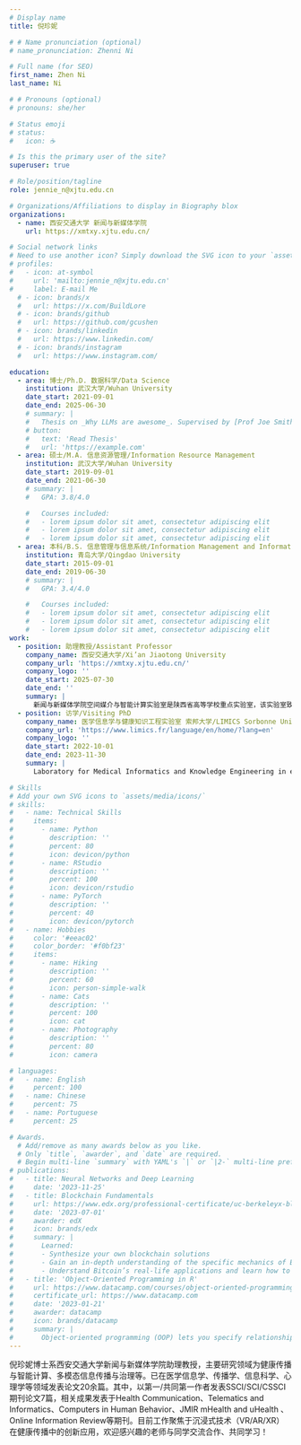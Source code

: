 ```yaml
---
# Display name
title: 倪珍妮

# # Name pronunciation (optional)
# name_pronunciation: Zhenni Ni

# Full name (for SEO)
first_name: Zhen Ni
last_name: Ni

# # Pronouns (optional)
# pronouns: she/her

# Status emoji
# status:
#   icon: ☕️

# Is this the primary user of the site?
superuser: true

# Role/position/tagline
role: jennie_n@xjtu.edu.cn

# Organizations/Affiliations to display in Biography blox
organizations:
  - name: 西安交通大学 新闻与新媒体学院
    url: https://xmtxy.xjtu.edu.cn/

# Social network links
# Need to use another icon? Simply download the SVG icon to your `assets/media/icons/` folder.
# profiles:
#   - icon: at-symbol
#     url: 'mailto:jennie_n@xjtu.edu.cn'
#     label: E-mail Me
  # - icon: brands/x
  #   url: https://x.com/BuildLore
  # - icon: brands/github
  #   url: https://github.com/gcushen
  # - icon: brands/linkedin
  #   url: https://www.linkedin.com/
  # - icon: brands/instagram
  #   url: https://www.instagram.com/

education:
  - area: 博士/Ph.D. 数据科学/Data Science
    institution: 武汉大学/Wuhan University
    date_start: 2021-09-01
    date_end: 2025-06-30
    # summary: |
    #   Thesis on _Why LLMs are awesome_. Supervised by [Prof Joe Smith](https://example.com). Presented papers at 5 IEEE conferences with the contributions being published in 2 Springer journals.
    # button:
    #   text: 'Read Thesis'
    #   url: 'https://example.com'
  - area: 硕士/M.A. 信息资源管理/Information Resource Management
    institution: 武汉大学/Wuhan University
    date_start: 2019-09-01
    date_end: 2021-06-30
    # summary: |
    #   GPA: 3.8/4.0

    #   Courses included:
    #   - lorem ipsum dolor sit amet, consectetur adipiscing elit
    #   - lorem ipsum dolor sit amet, consectetur adipiscing elit
    #   - lorem ipsum dolor sit amet, consectetur adipiscing elit
  - area: 本科/B.S. 信息管理与信息系统/Information Management and Information System
    institution: 青岛大学/Qingdao University
    date_start: 2015-09-01
    date_end: 2019-06-30
    # summary: |
    #   GPA: 3.4/4.0

    #   Courses included:
    #   - lorem ipsum dolor sit amet, consectetur adipiscing elit
    #   - lorem ipsum dolor sit amet, consectetur adipiscing elit
    #   - lorem ipsum dolor sit amet, consectetur adipiscing elit
work:
  - position: 助理教授/Assistant Professor
    company_name: 西安交通大学/Xi’an Jiaotong University
    company_url: 'https://xmtxy.xjtu.edu.cn/'
    company_logo: ''
    date_start: 2025-07-30
    date_end: ''
    summary: |
      新闻与新媒体学院空间媒介与智能计算实验室是陕西省高等学校重点实验室，该实验室致力于研究和构建以文化体验-信息传播-知识服务为核心，以智能计算等人工智能技术应用为方法，以空间为媒介载体的全新融合传播理论及技术实现体系。个人研究目前聚焦于沉浸式产业评价、空间媒介与人机交互等领域。
  - position: 访学/Visiting PhD
    company_name: 医学信息学与健康知识工程实验室 索邦大学/LIMICS Sorbonne Université
    company_url: 'https://www.limics.fr/language/en/home/?lang=en'
    company_logo: ''
    date_start: 2022-10-01
    date_end: 2023-11-30
    summary: |
      Laboratory for Medical Informatics and Knowledge Engineering in e-Health (LIMICS), a public research lab in computer science for health, is an interdisciplinary research unit, specialized in computer science and medical informatics, funded by Inserm (French National Institute for Health and Medical Research), Sorbonne University and Université Sorbonne Paris-Nord. 

# Skills
# Add your own SVG icons to `assets/media/icons/`
# skills:
#   - name: Technical Skills
#     items:
#       - name: Python
#         description: ''
#         percent: 80
#         icon: devicon/python
#       - name: RStudio
#         description: ''
#         percent: 100
#         icon: devicon/rstudio
#       - name: PyTorch
#         description: ''
#         percent: 40
#         icon: devicon/pytorch
#   - name: Hobbies
#     color: '#eeac02'
#     color_border: '#f0bf23'
#     items:
#       - name: Hiking
#         description: ''
#         percent: 60
#         icon: person-simple-walk
#       - name: Cats
#         description: ''
#         percent: 100
#         icon: cat
#       - name: Photography
#         description: ''
#         percent: 80
#         icon: camera

# languages:
#   - name: English
#     percent: 100
#   - name: Chinese
#     percent: 75
#   - name: Portuguese
#     percent: 25

# Awards.
  # Add/remove as many awards below as you like.
  # Only `title`, `awarder`, and `date` are required.
  # Begin multi-line `summary` with YAML's `|` or `|2-` multi-line prefix and indent 2 spaces below.
# publications:
#   - title: Neural Networks and Deep Learning
#     date: '2023-11-25'
#   - title: Blockchain Fundamentals
#     url: https://www.edx.org/professional-certificate/uc-berkeleyx-blockchain-fundamentals
#     date: '2023-07-01'
#     awarder: edX
#     icon: brands/edx
#     summary: |
#       Learned:
#       - Synthesize your own blockchain solutions
#       - Gain an in-depth understanding of the specific mechanics of Bitcoin
#       - Understand Bitcoin’s real-life applications and learn how to attack and destroy Bitcoin, Ethereum, smart contracts and Dapps, and alternatives to Bitcoin’s Proof-of-Work consensus algorithm
#   - title: 'Object-Oriented Programming in R'
#     url: https://www.datacamp.com/courses/object-oriented-programming-with-s3-and-r6-in-r
#     certificate_url: https://www.datacamp.com
#     date: '2023-01-21'
#     awarder: datacamp
#     icon: brands/datacamp
#     summary: |
#       Object-oriented programming (OOP) lets you specify relationships between functions and the objects that they can act on, helping you manage complexity in your code. This is an intermediate level course, providing an introduction to OOP, using the S3 and R6 systems. S3 is a great day-to-day R programming tool that simplifies some of the functions that you write. R6 is especially useful for industry-specific analyses, working with web APIs, and building GUIs.
---
```


倪珍妮博士系西安交通大学新闻与新媒体学院助理教授，主要研究领域为健康传播与智能计算、多模态信息传播与治理等。已在医学信息学、传播学、信息科学、心理学等领域发表论文20余篇。其中，以第一/共同第一作者发表SSCI/SCI/CSSCI期刊论文7篇，相关成果发表于Health Communication、Telematics and Informatics、Computers in Human Behavior、JMIR mHealth and uHealth 、Online Information Review等期刊。目前工作聚焦于沉浸式技术（VR/AR/XR）在健康传播中的创新应用，欢迎感兴趣的老师与同学交流合作、共同学习！